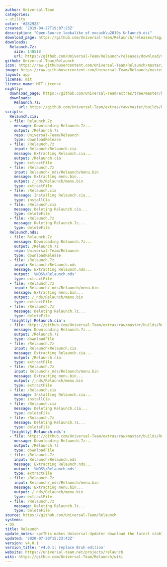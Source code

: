 ```yaml
---
author: Universal-Team
categories:
- utility
color: '#282928'
created: '2019-04-27T19:07:23Z'
description: "Open-Source lookalike of nocash\u2019s Unlaunch.dsi"
download_page: https://github.com/Universal-Team/Relaunch/releases/tag/v4.0.1
downloads:
  Relaunch.7z:
    size: 148518
    url: https://github.com/Universal-Team/Relaunch/releases/download/v4.0.1/Relaunch.7z
github: Universal-Team/Relaunch
icon: https://raw.githubusercontent.com/Universal-Team/Relaunch/master/main/icon.bmp
image: https://raw.githubusercontent.com/Universal-Team/Relaunch/master/logo.png
layout: app
license: mit
license_name: MIT License
nightly:
  download_page: https://github.com/Universal-Team/extras/tree/master/builds/Relaunch
  downloads:
    Relaunch.7z:
      url: https://github.com/Universal-Team/extras/raw/master/builds/Relaunch/Relaunch.7z
scripts:
  Relaunch.cia:
  - file: Relaunch.7z
    message: Downloading Relaunch.7z...
    output: /Relaunch.7z
    repo: Universal-Team/Relaunch
    type: downloadRelease
  - file: /Relaunch.7z
    input: Relaunch/Relaunch.cia
    message: Extracting Relaunch.cia...
    output: /Relaunch.cia
    type: extractFile
  - file: /Relaunch.7z
    input: Relaunch/_nds/Relaunch/menu.bin
    message: Extracting menu.bin...
    output: /_nds/Relaunch/menu.bin
    type: extractFile
  - file: /Relaunch.cia
    message: Installing Relaunch.cia...
    type: installCia
  - file: /Relaunch.cia
    message: Deleting Relaunch.cia...
    type: deleteFile
  - file: /Relaunch.7z
    message: Deleting Relaunch.7z...
    type: deleteFile
  Relaunch.nds:
  - file: Relaunch.7z
    message: Downloading Relaunch.7z...
    output: /Relaunch.7z
    repo: Universal-Team/Relaunch
    type: downloadRelease
  - file: /Relaunch.7z
    input: Relaunch/Relaunch.nds
    message: Extracting Relaunch.nds...
    output: '%NDS%/Relaunch.nds'
    type: extractFile
  - file: /Relaunch.7z
    input: Relaunch/_nds/Relaunch/menu.bin
    message: Extracting menu.bin...
    output: /_nds/Relaunch/menu.bin
    type: extractFile
  - file: /Relaunch.7z
    message: Deleting Relaunch.7z...
    type: deleteFile
  '[nightly] Relaunch.cia':
  - file: https://github.com/Universal-Team/extras/raw/master/builds/Relaunch/Relaunch.7z
    message: Downloading Relaunch.7z...
    output: /Relaunch.7z
    type: downloadFile
  - file: /Relaunch.7z
    input: Relaunch/Relaunch.cia
    message: Extracting Relaunch.cia...
    output: /Relaunch.cia
    type: extractFile
  - file: /Relaunch.7z
    input: Relaunch/_nds/Relaunch/menu.bin
    message: Extracting menu.bin...
    output: /_nds/Relaunch/menu.bin
    type: extractFile
  - file: /Relaunch.cia
    message: Installing Relaunch.cia...
    type: installCia
  - file: /Relaunch.cia
    message: Deleting Relaunch.cia...
    type: deleteFile
  - file: /Relaunch.7z
    message: Deleting Relaunch.7z...
    type: deleteFile
  '[nightly] Relaunch.nds':
  - file: https://github.com/Universal-Team/extras/raw/master/builds/Relaunch/Relaunch.7z
    message: Downloading Relaunch.7z...
    output: /Relaunch.7z
    type: downloadFile
  - file: /Relaunch.7z
    input: Relaunch/Relaunch.nds
    message: Extracting Relaunch.nds...
    output: '%NDS%/Relaunch.nds'
    type: extractFile
  - file: /Relaunch.7z
    input: Relaunch/_nds/Relaunch/menu.bin
    message: Extracting menu.bin...
    output: /_nds/Relaunch/menu.bin
    type: extractFile
  - file: /Relaunch.7z
    message: Deleting Relaunch.7z...
    type: deleteFile
source: https://github.com/Universal-Team/Relaunch
systems:
- DS
title: Relaunch
update_notes: <p>This makes Universal-Updater download the latest stable version</p>
updated: '2020-07-20T15:23:43Z'
version: v4.0.1
version_title: 'v4.0.1: replace Bruh edition'
website: https://universal-team.net/projects/relaunch
wiki: https://github.com/Universal-Team/Relaunch/wiki
---
```

